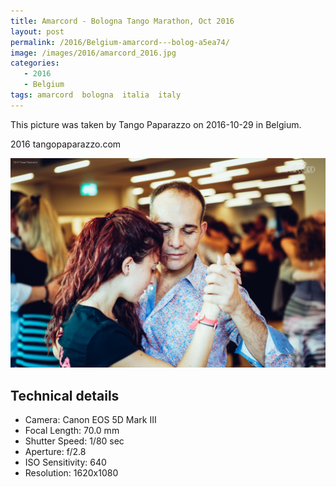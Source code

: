 ```yaml
---
title: Amarcord - Bologna Tango Marathon, Oct 2016
layout: post
permalink: /2016/Belgium-amarcord---bolog-a5ea74/
image: /images/2016/amarcord_2016.jpg
categories:
   - 2016
   - Belgium
tags: amarcord  bologna  italia  italy
---
```

   
This picture was taken by Tango Paparazzo on 2016-10-29 in Belgium.

2016 tangopaparazzo.com

![Amarcord - Bologna Tango Marathon, Oct 2016](/images/2016/amarcord_2016.jpg)

## Technical details
* <i class="fa-solid fa-camera"></i> Camera: Canon EOS 5D Mark III
* <i class="fa-solid fa-square-caret-left"></i> Focal Length: 70.0 mm
* <i class="fa-solid fa-stopwatch"></i> Shutter Speed: 1/80 sec
* <i class="fa-solid fa-circle-dot"></i> Aperture: f/2.8
* <i class="fa-solid fa-lightbulb"></i> ISO Sensitivity: 640
* <i class="fa-solid fa-square-full"></i> Resolution: 1620x1080

